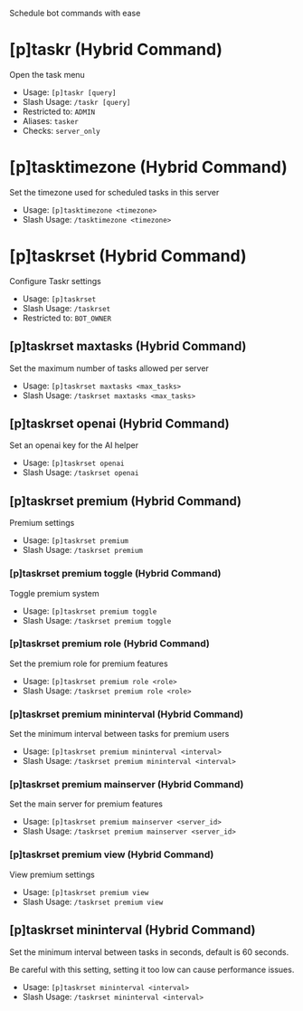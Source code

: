 Schedule bot commands with ease

# [p]taskr (Hybrid Command)
Open the task menu<br/>
 - Usage: `[p]taskr [query]`
 - Slash Usage: `/taskr [query]`
 - Restricted to: `ADMIN`
 - Aliases: `tasker`
 - Checks: `server_only`
# [p]tasktimezone (Hybrid Command)
Set the timezone used for scheduled tasks in this server<br/>
 - Usage: `[p]tasktimezone <timezone>`
 - Slash Usage: `/tasktimezone <timezone>`

# [p]taskrset (Hybrid Command)
Configure Taskr settings<br/>
 - Usage: `[p]taskrset`
 - Slash Usage: `/taskrset`
 - Restricted to: `BOT_OWNER`
## [p]taskrset maxtasks (Hybrid Command)
Set the maximum number of tasks allowed per server<br/>
 - Usage: `[p]taskrset maxtasks <max_tasks>`
 - Slash Usage: `/taskrset maxtasks <max_tasks>`
## [p]taskrset openai (Hybrid Command)
Set an openai key for the AI helper<br/>
 - Usage: `[p]taskrset openai`
 - Slash Usage: `/taskrset openai`
## [p]taskrset premium (Hybrid Command)
Premium settings<br/>
 - Usage: `[p]taskrset premium`
 - Slash Usage: `/taskrset premium`
### [p]taskrset premium toggle (Hybrid Command)
Toggle premium system<br/>
 - Usage: `[p]taskrset premium toggle`
 - Slash Usage: `/taskrset premium toggle`
### [p]taskrset premium role (Hybrid Command)
Set the premium role for premium features<br/>
 - Usage: `[p]taskrset premium role <role>`
 - Slash Usage: `/taskrset premium role <role>`
### [p]taskrset premium mininterval (Hybrid Command)
Set the minimum interval between tasks for premium users<br/>
 - Usage: `[p]taskrset premium mininterval <interval>`
 - Slash Usage: `/taskrset premium mininterval <interval>`
### [p]taskrset premium mainserver (Hybrid Command)
Set the main server for premium features<br/>
 - Usage: `[p]taskrset premium mainserver <server_id>`
 - Slash Usage: `/taskrset premium mainserver <server_id>`
### [p]taskrset premium view (Hybrid Command)
View premium settings<br/>
 - Usage: `[p]taskrset premium view`
 - Slash Usage: `/taskrset premium view`
## [p]taskrset mininterval (Hybrid Command)
Set the minimum interval between tasks in seconds, default is 60 seconds.<br/>

Be careful with this setting, setting it too low can cause performance issues.<br/>
 - Usage: `[p]taskrset mininterval <interval>`
 - Slash Usage: `/taskrset mininterval <interval>`

